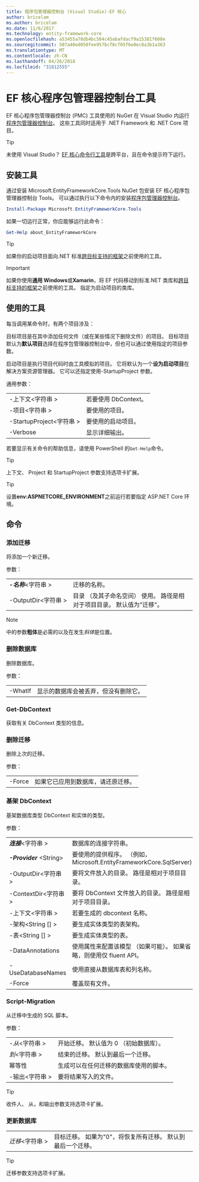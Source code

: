```yaml
---
title: 程序包管理器控制台 (Visual Studio)-EF 核心
author: bricelam
ms.author: bricelam
ms.date: 11/6/2017
ms.technology: entity-framework-core
ms.openlocfilehash: a53455a78db4bc504c45abafdacf9a15381f608e
ms.sourcegitcommit: 507a40ed050fee957bcf8cf05f6e0ec8a3b1a363
ms.translationtype: MT
ms.contentlocale: zh-CN
ms.lasthandoff: 04/26/2018
ms.locfileid: "31812555"
---
```

<a name="ef-core-package-manager-console-tools"></a>EF 核心程序包管理器控制台工具
=====================================
EF 核心程序包管理器控制台 (PMC) 工具使用的 NuGet 在 Visual Studio 内运行[程序包管理器控制台][2]。
这些工具同时适用于 .NET Framework 和 .NET Core 项目。

> [!TIP]
> 未使用 Visual Studio？ [EF 核心命令行工具][ 1]是跨平台，且在命令提示符下运行。

<a name="installing-the-tools"></a>安装工具
--------------------
通过安装 Microsoft.EntityFrameworkCore.Tools NuGet 包安装 EF 核心程序包管理器控制台 Tools。
可以通过执行以下命令内的安装[程序包管理器控制台][2]。

``` powershell
Install-Package Microsoft.EntityFrameworkCore.Tools
```

如果一切运行正常，你应能够运行此命令：

``` powershell
Get-Help about_EntityFrameworkCore
```
> [!TIP]
> 如果你的启动项目面向.NET 标准[跨目标支持的框架][ 3]之前使用的工具。

> [!IMPORTANT]
> 如果你使用**通用 Windows**或**Xamarin**，将 EF 代码移动到标准.NET 类库和[跨目标支持的框架][ 3]之前使用的工具。 指定为启动项目的类库。

<a name="using-the-tools"></a>使用的工具
---------------
每当调用某命令时，有两个项目涉及：

目标项目是在其中添加任何文件（或在某些情况下删除文件）的项目。 目标项目默认为**默认项目**选择在程序包管理器控制台中，但也可以通过使用指定的项目参数。

启动项目是执行项目代码时由工具模拟的项目。 它将默认为一个**设为启动项目**在解决方案资源管理器。 它可以还指定使用-StartupProject 参数。

通用参数：

|                           |                             |
|:--------------------------|:----------------------------|
| -上下文\<字符串 >        | 若要使用 DbContext。       |
| -项目\<字符串 >        | 要使用的项目。         |
| -StartupProject\<字符串 > | 要使用的启动项目。 |
| -Verbose                  | 显示详细输出。        |

若要显示有关命令的帮助信息，请使用 PowerShell 的`Get-Help`命令。

> [!TIP]
> 上下文、 Project 和 StartupProject 参数支持选项卡扩展。

> [!TIP]
> 设置**env:ASPNETCORE_ENVIRONMENT**之前运行若要指定 ASP.NET Core 环境。

<a name="commands"></a>命令
--------

### <a name="add-migration"></a>添加迁移

将添加一个新迁移。

参数：

|                                   |                                                                                                                  |
|:----------------------------------|:-----------------------------------------------------------------------------------------------------------------|
| ***-名称***\<字符串 >             | 迁移的名称。                                                                                       |
| <nobr>-OutputDir\<字符串 ></nobr> | 目录 （及其子命名空间） 使用。 路径是相对于项目目录。 默认值为"迁移"。 |

> [!NOTE]
> 中的参数**粗体**是必需的以及在发生*斜体*是位置。

### <a name="drop-database"></a>删除数据库

删除数据库。

参数：

|         |                                                          |
|:--------|:---------------------------------------------------------|
| -WhatIf | 显示的数据库会被丢弃，但没有删除它。 |

### <a name="get-dbcontext"></a>Get-DbContext

获取有关 DbContext 类型的信息。

### <a name="remove-migration"></a>删除迁移

删除上次的迁移。

参数：

|        |                                                              |
|:-------|:-------------------------------------------------------------|
| -Force | 如果它已应用到数据库，请还原迁移。 |

### <a name="scaffold-dbcontext"></a>基架 DbContext

基架数据库类型 DbContext 和实体的类型。

参数：

|                                          |                                                                                                  |
|:-----------------------------------------|:-------------------------------------------------------------------------------------------------|
| <nobr>***连接***\<字符串 ></nobr> | 数据库的连接字符串。                                                           |
| ***-Provider*** \<String>                | 要使用的提供程序。 （例如， Microsoft.EntityFrameworkCore.SqlServer)                              |
| -OutputDir\<字符串 >                     | 要将文件放入的目录。 路径是相对于项目目录。                      |
| -ContextDir\<字符串 >                    | 要将 DbContext 文件放入的目录。 路径是相对于项目目录。             |
| -上下文\<字符串 >                       | 若要生成的 dbcontext 名称。                                                           |
| -架构\<String [] >                     | 要生成实体类型的表架构。                                              |
| -表\<String [] >                      | 要生成实体类型的表。                                                         |
| -DataAnnotations                         | 使用属性来配置该模型 （如果可能）。 如果省略，则使用仅 fluent API。 |
| -UseDatabaseNames                        | 使用直接从数据库表和列名称。                                           |
| -Force                                   | 覆盖现有文件。                                                                        |

### <a name="script-migration"></a>Script-Migration

从迁移中生成的 SQL 脚本。

参数：

|                   |                                                                    |
|:------------------|:-------------------------------------------------------------------|
| *-从*\<字符串 > | 开始迁移。 默认值为 0 （初始数据库）。      |
| *到*\<字符串 >   | 结束的迁移。 默认到最后一个迁移。              |
| 幂等性       | 生成可以在任何迁移的数据库使用的脚本。 |
| -输出\<字符串 > | 要将结果写入的文件。                                   |

> [!TIP]
> 收件人、 从，和输出参数支持选项卡扩展。

### <a name="update-database"></a>更新数据库

|                                     |                                                                                                |
|:------------------------------------|:-----------------------------------------------------------------------------------------------|
| <nobr>*迁移*\<字符串 ></nobr> | 目标迁移。 如果为"0"，将恢复所有迁移。 默认到最后一个迁移。 |

> [!TIP]
> 迁移参数支持选项卡扩展。


  [1]: dotnet.md
  [2]: https://docs.microsoft.com/nuget/tools/package-manager-console
  [3]: index.md#frameworks
